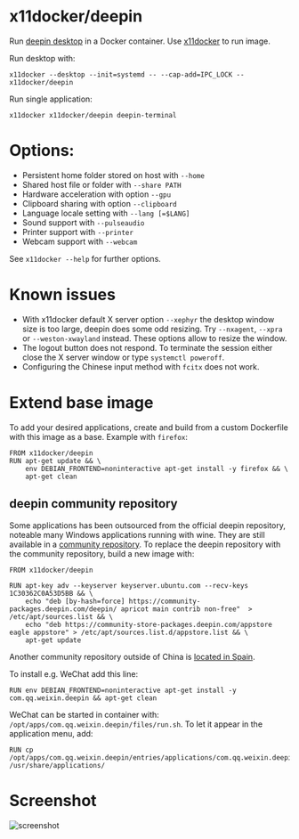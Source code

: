 # x11docker/deepin

Run [deepin desktop](https://www.deepin.org) in a Docker container. 
Use [x11docker](https://github.com/mviereck/x11docker) to run image. 

Run desktop with:
```
x11docker --desktop --init=systemd -- --cap-add=IPC_LOCK -- x11docker/deepin
```

Run single application:
```
x11docker x11docker/deepin deepin-terminal
```

# Options:
 - Persistent home folder stored on host with   `--home`
 - Shared host file or folder with              `--share PATH`
 - Hardware acceleration with option            `--gpu`
 - Clipboard sharing with option                `--clipboard`
 - Language locale setting with                 `--lang [=$LANG]`
 - Sound support with                           `--pulseaudio`
 - Printer support with                         `--printer`
 - Webcam support with                          `--webcam`

See `x11docker --help` for further options.

# Known issues
 - With x11docker default X server option `--xephyr` the desktop window size is too large, deepin does some odd resizing. Try `--nxagent`, `--xpra` or `--weston-xwayland` instead.
   These options allow to resize the window.
 - The logout button does not respond. To terminate the session either close the X server window or type `systemctl poweroff`.
 - Configuring the Chinese input method with `fcitx` does not work.

# Extend base image
To add your desired applications, create and build from a custom Dockerfile with this image as a base. Example with `firefox`:
```
FROM x11docker/deepin
RUN apt-get update && \
    env DEBIAN_FRONTEND=noninteractive apt-get install -y firefox && \
    apt-get clean
```

## deepin community repository
Some applications has been outsourced from the official deepin repository, noteable many Windows applications running with wine.
They are still available in a [community repository](https://www.deepin.org/en/2020/11/19/statements/).
To replace the deepin repository with the community repository, build a new image with:
```
FROM x11docker/deepin

RUN apt-key adv --keyserver keyserver.ubuntu.com --recv-keys 1C30362C0A53D5BB && \
    echo "deb [by-hash=force] https://community-packages.deepin.com/deepin/ apricot main contrib non-free"  > /etc/apt/sources.list && \
    echo "deb https://community-store-packages.deepin.com/appstore eagle appstore" > /etc/apt/sources.list.d/appstore.list && \
    apt-get update
```
Another community repository outside of China is [located in Spain](https://deepinenespañol.org/en/improve-the-speed-of-the-deepin-20-beta-repository/).

To install e.g. WeChat add this line:
```
RUN env DEBIAN_FRONTEND=noninteractive apt-get install -y com.qq.weixin.deepin && apt-get clean
```
WeChat can be started in container with: `/opt/apps/com.qq.weixin.deepin/files/run.sh`. To let it appear in the application menu, add:
```
RUN cp /opt/apps/com.qq.weixin.deepin/entries/applications/com.qq.weixin.deepin.desktop /usr/share/applications/
```

# Screenshot

![screenshot](https://raw.githubusercontent.com/mviereck/x11docker/screenshots/screenshot-deepin.png "deepin desktop running in Weston+Xwayland window using x11docker")
